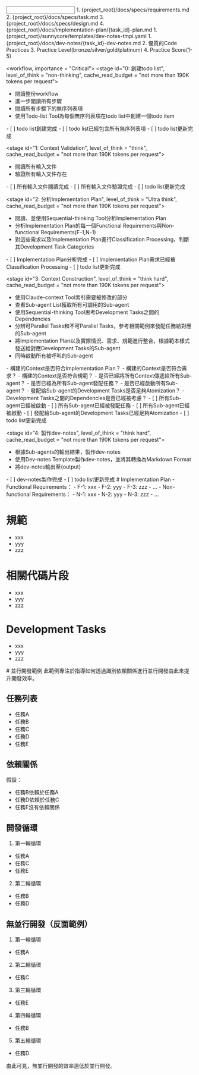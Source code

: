 <input>
  <context>
  1. {project_root}/docs/specs/requirements.md
  2. {project_root}/docs/specs/task.md
  3. {project_root}/docs/specs/design.md
  4. {project_root}/docs/implementation-plan/{task_id}-plan.md
  </context>
  <templates>
  1. {project_root}/sunnycore/templates/dev-notes-tmpl.yaml
  </templates>
</input>

<output>
1. {project_root}/docs/dev-notes/{task_id}-dev-notes.md
2. 優質的Code Practices
3. Practice Level(bronze/silver/gold/platinum)
4. Practice Score(1-5)
</output>

<workflow, importance = "Critical">
  <stage id="0: 創建todo list", level_of_think = "non-thinking", cache_read_budget = "not more than 190K tokens per request">
  - 閱讀整份workflow
  - 進一步閱讀所有步驟
  - 閱讀所有步驟下的無序列表項
  - 使用Todo-list Tool為每個無序列表項在todo list中創建一個todo item

  <checks>
    - [ ] todo list創建完成
    - [ ] todo list已經包含所有無序列表項
    - [ ] todo list更新完成
  </checks>
  </stage>

  <stage id="1: Context Validation", level_of_think = "think", cache_read_budget = "not more than 190K tokens per request">
  - 閱讀所有輸入文件
  - 驗證所有輸入文件存在
  </stage>

  <checks>
    - [ ] 所有輸入文件閱讀完成
    - [ ] 所有輸入文件驗證完成
    - [ ] todo list更新完成
  </checks>
  </stage>

  <stage id="2: 分析Implementation Plan", level_of_think = "Ultra think", cache_read_budget = "not more than 190K tokens per request">
  - 閱讀、並使用Sequential-thinking Tool分析Implementation Plan
  - 分析Implementation Plan的每一個Functional Requirements與Non-functional Requirements(F-1,N-1)
  - 對這些需求以及Implementation Plan進行Classification Processing，判斷其Development Task Categories
  </stage>

  <checks>
    - [ ] Implementation Plan分析完成
    - [ ] Implementation Plan需求已經被Classification Processing
    - [ ] todo list更新完成
  </checks>
  </stage>

  <stage id="3: Context Construction", level_of_think = "think hard", cache_read_budget = "not more than 190K tokens per request">
  - 使用Claude-context Tool索引需要被修改的部分
  - 查看Sub-agent List獲取所有可調用的Sub-agent
  - 使用Sequential-thinking Tool思考Development Tasks之間的Dependencies
  - 分辨可Parallel Tasks和不可Parallel Tasks，參考相關範例來發配任務給對應的Sub-agent
  - 將Implementation Plan以及實際情況、需求、規範進行整合，根據範本樣式發送給對應Development Tasks的Sub-agent
  - 同時啟動所有被呼叫的Sub-agent

  <questions>
    - 構建的Context是否符合Implementation Plan？
    - 構建的Context是否符合需求？
    - 構建的Context是否符合規範？
    - 是否已經將所有Context傳遞給所有Sub-agent？
    - 是否已經為所有Sub-agent發配任務？
    - 是否已經啟動所有Sub-agent？
    - 發配給Sub-agent的Development Tasks是否足夠Atomization？
    - Development Tasks之間的Dependencies是否已經被考慮？
  </questions>
  
  <checks>
    - [ ] 所有Sub-agent已經被啟動
    - [ ] 所有Sub-agent已經被發配任務
    - [ ] 所有Sub-agent已經被啟動
    - [ ] 發配給Sub-agent的Development Tasks已經足夠Atomization
    - [ ] todo list更新完成
  </checks>
  </stage>

  <stage id="4: 製作dev-notes", level_of_think = "think hard", cache_read_budget = "not more than 190K tokens per request">
  - 根據Sub-agents的輸出結果，製作dev-notes
  - 使用Dev-notes Template製作dev-notes，並將其轉換為Markdown Format
  - 將dev-notes輸出至{output}
  </stage>

  <checks>
    - [ ] dev-notes製作完成
    - [ ] todo list更新完成
  </checks>
  </stage>
</workflow>

<examples>
# Implementation Plan
- Functional Requirements：
  - F-1: xxx
  - F-2: yyy
  - F-3: zzz
  - ...
- Non-functional Requirements：
  - N-1: xxx
  - N-2: yyy
  - N-3: zzz
  - ...

# 規範
- xxx
- yyy
- zzz

# 相關代碼片段
- xxx
- yyy
- zzz

# Development Tasks
- xxx
- yyy
- zzz
</examples>


<example>
# 並行開發範例
此範例專注於指導如何透過識別依賴關係進行並行開發由此來提升開發效率。

## 任務列表
- 任務A
- 任務B
- 任務C
- 任務D
- 任務E

## 依賴關係
假設：
- 任務B依賴於任務A
- 任務D依賴於任務C
- 任務E沒有依賴關係

## 開發循環
1. 第一輪循環
  - 任務A
  - 任務C
  - 任務E
2. 第二輪循環
  - 任務B
  - 任務D

## 無並行開發（反面範例）
1. 第一輪循環
  - 任務A
2. 第二輪循環
  - 任務C
3. 第三輪循環
  - 任務E
4. 第四輪循環
  - 任務B
5. 第五輪循環
  - 任務D

由此可見，無並行開發的效率遠低於並行開發。
</example>